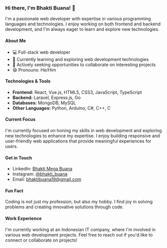 ### Hi there, I'm Bhakti Buana! 👋

I'm a passionate web developer with expertise in various programming languages and technologies. I enjoy working on both frontend and backend development, and I'm always eager to learn and explore new technologies.

#### About Me

- 💻 Full-stack web developer
- 🌱 Currently learning and exploring web development technologies
- 🚀 Actively seeking opportunities to collaborate on interesting projects
- 😄 Pronouns: He/Him

#### Technologies & Tools

- **Frontend:** React, Vue.js, HTML5, CSS3, JavaScript, TypeScript
- **Backend:** Laravel, Express.js, Go
- **Databases:** MongoDB, MySQL
- **Other Languages:** Python, Arduino, C#, C++, C

#### Current Focus

I'm currently focused on honing my skills in web development and exploring new technologies to enhance my expertise. I enjoy building responsive and user-friendly web applications that provide meaningful experiences for users.

#### Get in Touch

- LinkedIn: [Bhakti Mega Buana](https://www.linkedin.com/in/bhaktibuana)
- Instagram: [@bhakti_buana](https://www.instagram.com/bhakti_buana)
- Email: [bhaktibuana19@gmail.com](mailto:bhaktibuana19@gmail.com)

#### Fun Fact

Coding is not just my profession, but also my hobby. I find joy in solving problems and creating innovative solutions through code.

#### Work Experience

I'm currently working at an Indonesian IT company, where I'm involved in various web development projects. Feel free to reach out if you'd like to connect or collaborate on projects!

